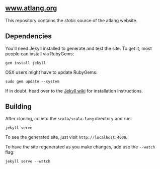 ## www.atlang.org

This repository contains the _static_ source of the atlang website.

## Dependencies

You'll need Jekyll installed to generate and test the site. To get it, most people can install via RubyGems:

    gem install jekyll

OSX users might have to update RubyGems:

    sudo gem update --system

If in doubt, head over to the [Jekyll wiki](https://github.com/mojombo/jekyll/wiki) for installation instructions.

## Building

After cloning, cd into the `scala/scala-lang` directory and run:

    jekyll serve

To see the generated site, just visit `http://localhost:4000`.

To have the site regenerated as you make changes, add use the `--watch` flag:

    jekyll serve --watch